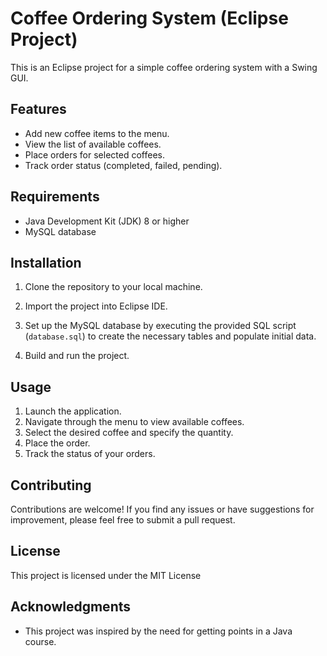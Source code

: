 # Coffee Ordering System (Eclipse Project)

This is an Eclipse project for a simple coffee ordering system with a Swing GUI.

## Features

- Add new coffee items to the menu.
- View the list of available coffees.
- Place orders for selected coffees.
- Track order status (completed, failed, pending).

## Requirements

- Java Development Kit (JDK) 8 or higher
- MySQL database

## Installation

1. Clone the repository to your local machine.

2. Import the project into Eclipse IDE.

3. Set up the MySQL database by executing the provided SQL script (`database.sql`) to create the necessary tables and populate initial data.

4. Build and run the project.

## Usage

1. Launch the application.
2. Navigate through the menu to view available coffees.
3. Select the desired coffee and specify the quantity.
4. Place the order.
5. Track the status of your orders.

## Contributing

Contributions are welcome! If you find any issues or have suggestions for improvement, please feel free to submit a pull request.

## License

This project is licensed under the MIT License 

## Acknowledgments

- This project was inspired by the need for getting points in a Java course.
